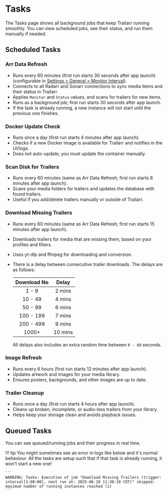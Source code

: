 # Tasks

The Tasks page shows all background jobs that keep Trailarr running smoothly. You can view scheduled jobs, see their status, and run them manually if needed.

## Scheduled Tasks

### **Arr Data Refresh**

- Runs every 60 minutes (first run starts 30 seconds after app launch) (configurable in [Settings > General > Monitor Interval](../settings/general-settings/index.md#monitor-interval)).
- Connects to all Radarr and Sonarr connections to sync media items and their status in Trailarr.
- Applies `Monitor` and `Status` values, and scans for trailers for new items.
- Runs as a background job; first run starts 30 seconds after app launch.
- If the task is already running, a new instance will not start until the previous one finishes.

### **Docker Update Check**

- Runs once a day (first run starts 4 minutes after app launch).
- Checks if a new Docker image is available for Trailarr and notifies in the UI/logs.
- Does not auto-update; you must update the container manually.

### **Scan Disk for Trailers**

- Runs every 60 minutes (same as Arr Data Refresh; first run starts 8 minutes after app launch).
- Scans your media folders for trailers and updates the database with found trailers.
- Useful if you add/delete trailers manually or outside of Trailarr.

### **Download Missing Trailers**

- Runs every 60 minutes (same as Arr Data Refresh; first run starts 15 minutes after app launch).
- Downloads trailers for media that are missing them, based on your profiles and filters.
- Uses yt-dlp and ffmpeg for downloading and conversion.
- There is a delay between consecutive trailer downloads. The delays are as follows:

    | Download No | Delay     |
    |:-----------:|:---------:|
    | 1 - 9       | 2 mins    |
    | 10 - 49     | 4 mins    |
    | 50 - 99     | 6 mins    |
    | 100 - 199   | 7 mins    |
    | 200 - 499   | 9 mins    |
    | 1000+       | 10 mins   |

    All delays also includes an extra random time between `0 - 60` seconds.

### **Image Refresh**

- Runs every 6 hours (first run starts 12 minutes after app launch).
- Updates artwork and images for your media library.
- Ensures posters, backgrounds, and other images are up to date.

### **Trailer Cleanup**

- Runs once a day (first run starts 4 hours after app launch).
- Cleans up broken, incomplete, or audio-less trailers from your library.
- Helps keep your storage clean and avoids playback issues.

## Queued Tasks

You can see queued/running jobs and their progress in real time.

!!! tip
    You might sometimes see an error in logs like below and it's normal behaviour. All the tasks are setup such that if that task is already running, it won't start a new one!

    ```
    WARNING: Tasks: Execution of job "Download Missing Trailers (trigger: interval[1:00:00], next run at: 2025-06-20 11:30:10 CDT)" skipped: maximum number of running instances reached (1)
    ```
